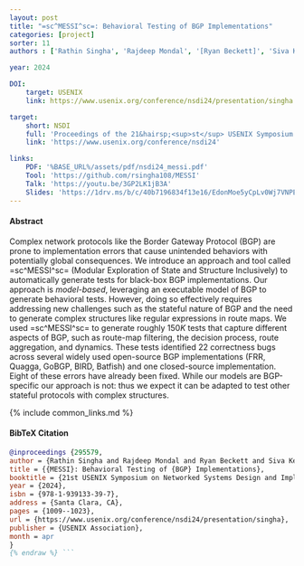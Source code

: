 ```yaml
---
layout: post
title: "=sc^MESSI^sc=: Behavioral Testing of BGP Implementations"
categories: [project]
sorter: 11
authors : ['Rathin Singha', 'Rajdeep Mondal', '[Ryan Beckett]', 'Siva Kesava Reddy Kakarla', '[Todd Millstein]', '[George Varghese]']

year: 2024

DOI:
    target: USENIX
    link: https://www.usenix.org/conference/nsdi24/presentation/singha

target:
    short: NSDI
    full: 'Proceedings of the 21&hairsp;<sup>st</sup> USENIX Symposium on Networked Systems Design and Implementation, 2024'
    link: 'https://www.usenix.org/conference/nsdi24'

links:
    PDF: '%BASE_URL%/assets/pdf/nsdi24_messi.pdf'
    Tool: 'https://github.com/rsingha108/MESSI'
    Talk: 'https://youtu.be/3GP2LK1jB3A'
    Slides: 'https://1drv.ms/b/c/40b7196834f13e16/EdonMoe5yCpLv0Wj7VNPEd8Bow_dSaTRJlgCqV1tTFVGZg?e=Ij4Nsy'
---
```



#### Abstract

Complex network protocols like the Border Gateway Protocol (BGP) are prone to implementation errors that cause unintended behaviors with potentially global consequences. We introduce an approach and tool called =sc^MESSI^sc= (Modular Exploration of State and Structure Inclusively) to automatically generate tests for black-box BGP implementations. Our approach is _model-based_, leveraging an executable model of BGP to generate behavioral tests. However, doing so effectively requires addressing new challenges such as the stateful nature of BGP and the need to generate complex structures like regular expressions in route maps. We used =sc^MESSI^sc= to generate roughly $150K$ tests that capture different aspects of BGP, such as route-map filtering, the decision process, route aggregation, and dynamics. These tests identified $22$ correctness bugs across several widely used open-source BGP implementations (FRR, Quagga, GoBGP, BIRD, Batfish) and one closed-source implementation. Eight of these errors have already been fixed. While our models are BGP-specific our approach is not: thus we expect it can be adapted to test other stateful protocols with complex structures.

{% include common_links.md %}


#### BibTeX Citation

```bibtex {% raw %}
@inproceedings {295579,
author = {Rathin Singha and Rajdeep Mondal and Ryan Beckett and Siva Kesava Reddy Kakarla and Todd Millstein and George Varghese},
title = {{MESSI}: Behavioral Testing of {BGP} Implementations},
booktitle = {21st USENIX Symposium on Networked Systems Design and Implementation (NSDI 24)},
year = {2024},
isbn = {978-1-939133-39-7},
address = {Santa Clara, CA},
pages = {1009--1023},
url = {https://www.usenix.org/conference/nsdi24/presentation/singha},
publisher = {USENIX Association},
month = apr
}
{% endraw %} ```
